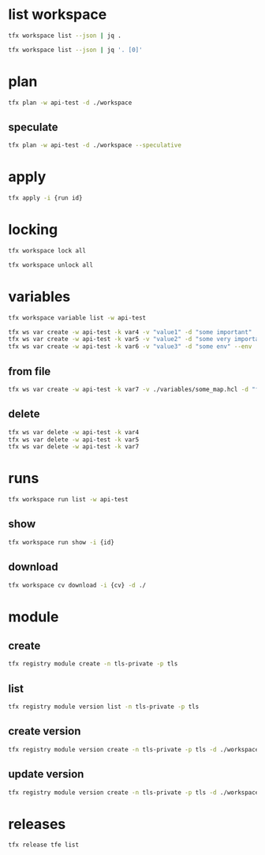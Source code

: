 
# list workspace
```sh 
tfx workspace list --json | jq .
```
```sh 
tfx workspace list --json | jq '. [0]'
```

# plan
```sh 
tfx plan -w api-test -d ./workspace
```

## speculate
```sh 
tfx plan -w api-test -d ./workspace --speculative
```

# apply
```sh 
tfx apply -i {run id}
```

# locking
```sh 
tfx workspace lock all
```
```sh 
tfx workspace unlock all
```

# variables
```sh 
tfx workspace variable list -w api-test
```

```sh 
tfx ws var create -w api-test -k var4 -v "value1" -d "some important"
tfx ws var create -w api-test -k var5 -v "value2" -d "some very important" --sensitive
tfx ws var create -w api-test -k var6 -v "value3" -d "some env" --env
```
## from file
```sh 
tfx ws var create -w api-test -k var7 -v ./variables/some_map.hcl -d "from a file" --hcl
```
## delete
```sh 
tfx ws var delete -w api-test -k var4 
tfx ws var delete -w api-test -k var5
tfx ws var delete -w api-test -k var7 
```
# runs
```sh 
tfx workspace run list -w api-test
```
## show
```sh 
tfx workspace run show -i {id}
```

## download
```sh 
tfx workspace cv download -i {cv} -d ./
```

# module

## create
```sh 
tfx registry module create -n tls-private -p tls
```

## list
```sh 
tfx registry module version list -n tls-private -p tls
```

## create version
```sh 
tfx registry module version create -n tls-private -p tls -d ./workspace -v 0.0.1
```

## update version
```sh 
tfx registry module version create -n tls-private -p tls -d ./workspace -v 0.0.2
```

# releases
```sh 
tfx release tfe list
```